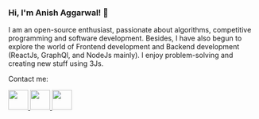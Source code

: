 ### Hi, I'm Anish Aggarwal! 👋


I am an open-source enthusiast, passionate about algorithms, competitive programming and software development. Besides, I have also begun to explore the world of Frontend development and Backend development (ReactJs, GraphQl, and NodeJs mainly). I enjoy problem-solving and creating new stuff using 3Js.

Contact me:


<a align="left" href="https://www.facebook.com/anishaggarwal22">
<img " width="40" height="40" src="https://user-images.githubusercontent.com/43617894/87023546-79a18c00-c1f5-11ea-8c24-ca718111d084.png">
</a>

<a align="right" style="margin:'0px 15px'" href="https://www.linkedin.com/in/anish1712/">
<img  width="40" height="40" src="https://user-images.githubusercontent.com/43617894/87023444-570f7300-c1f5-11ea-88ec-9042bb6889ee.png">
</a>

<a align="center" href="https://api.whatsapp.com/send?phone=919882061709">
  <img width="40" height="40" src="https://user-images.githubusercontent.com/43617894/87023392-45c66680-c1f5-11ea-9a1c-e0b71b6c59a4.png">
</a>
